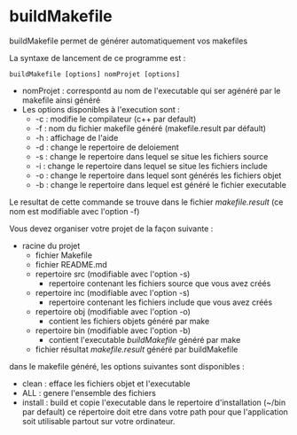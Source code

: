 # buildMakefile

buildMakefile permet de générer automatiquement vos makefiles

La syntaxe de lancement de ce programme est :

	buildMakefile [options] nomProjet [options]

* nomProjet : correspontd au nom de l'executable qui ser agénéré par le makefile ainsi généré
* Les options disponibles à l'execution sont :
	* -c : modifie le compilateur (c++ par default)
  	* -f : nom du fichier makefile généré (makefile.result par défault)
  	* -h : affichage de l'aide 
  	* -d : change le repertoire de deloiement
    * -s : change le repertoire dans lequel se situe les fichiers source
    * -i : change le repertoire dans lequel se situe les fichiers include
    * -o : change le repertoire dans lequel sont générés les fichiers objet
    * -b : change le repertoire dans lequel est généré le fichier executable

Le resultat de cette commande se trouve dans le fichier *makefile.result* (ce nom est modifiable avec l'option -f)

Vous devez organiser votre projet de la façon suivante :
* racine du projet
    - fichier Makefile
    - fichier README.md
    - repertoire src (modifiable avec l'option -s)
    	- repertoire contenant les fichiers source que vous avez créés
    - repertoire inc (modifiable avec l'option -s)
    	- repertoire contenant les fichiers include que vous avez créés
    - repertoire obj (modifiable avec l'option -o)
    	- contient les fichiers objets généré par make
    - repertoire bin (modifiable avec l'option -b)
    	- contient l'executable *buildMakefile* généré par make
    - fichier résultat *makefile.result* généré par buildMakefile
   

dans le makefile généré, les options suivantes sont disponibles :
* clean : efface les fichiers objet et l'executable
* ALL : genere l'ensemble des fichiers
* install : build et copie l'executable dans le repertoire d'installation (~/bin par default) ce répertoire doit etre dans votre path pour que l'application soit utilisable partout sur votre ordinateur.
